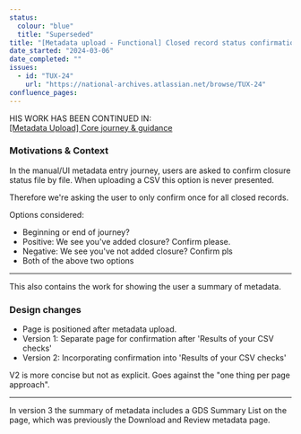 ```yaml
---
status:
  colour: "blue"
  title: "Superseded"
title: "[Metadata upload - Functional] Closed record status confirmation & metadata summary"
date_started: "2024-03-06"
date_completed: ""
issues:
  - id: "TUX-24"
    url: "https://national-archives.atlassian.net/browse/TUX-24"
confluence_pages:
---
```


HIS WORK HAS BEEN CONTINUED IN:  
[[Metadata Upload] Core journey & guidance](???)

### Motivations & Context


In the manual/UI metadata entry journey, users are asked to confirm closure status file by file. When uploading a CSV this option is never presented.  

Therefore we're asking the user to only confirm once for all closed records.

Options considered:
- Beginning or end of journey?
- Positive: We see you've added closure? Confirm please.
- Negative: We see you've not added closure? Confirm pls
- Both of the above two options

---

This also contains the work for showing the user a summary of metadata.

### Design changes

- Page is positioned after metadata upload. 
- Version 1: Separate page for confirmation after 'Results of your CSV checks'
- Version 2: Incorporating confirmation into 'Results of your CSV checks'

V2 is more concise but not as explicit. Goes against the "one thing per page approach".

---

In version 3 the summary of metadata includes a GDS Summary List on the page, which was previously the Download and Review metadata page.
